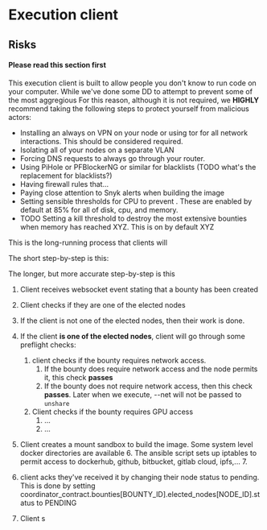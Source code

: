 # Execution client

## Risks
#### **Please read this section first**
This execution client is built to allow people you don't know to run code on your computer. 
While we've done some DD to attempt to prevent some of the most aggregious
For this reason, although it is not required, we **HIGHLY** recommend taking the following steps to protect yourself from malicious actors:
* Installing an always on VPN on your node or using tor for all network interactions. This should be considered required.
* Isolating all of your nodes on a separate VLAN
* Forcing DNS requests to always go through your router. 
* Using PiHole or PFBlockerNG or similar for blacklists (TODO what's the replacement for blacklists?)
* Having firewall rules that...
* Paying close attention to Snyk alerts when building the image
* Setting sensible thresholds for CPU to prevent . These are enabled by default at 85% for all of disk, cpu, and memory.
* TODO Setting a kill threshold to destroy the most extensive bounties when memory has reached XYZ. This is on by default XYZ

This is the long-running process that clients will

The short step-by-step is this:

The longer, but more accurate step-by-step is this 

1. Client receives websocket event stating that a bounty has been created
2. Client checks if they are one of the elected nodes
3. If the client is not one of the elected nodes, then their work is done. 
4. If the client **is one of the elected nodes**, client will go through some preflight checks:
   1. client checks if the bounty requires network access.
      1. If the bounty does require network access and the node permits it, this check **passes**
      2. If the bounty does not require network access, then this check **passes**. Later when we execute, --net will not be passed to `unshare`
   2. Client checks if the bounty requires GPU access
      1. ...
      2. ...
5. Client creates a mount sandbox to build the image. Some system level docker directories are available
      6. The ansible script sets up iptables to permit access to dockerhub, github, bitbucket, gitlab cloud, ipfs,...
      7. 

4. client acks they've received it by changing their node status to pending. This is done by setting coordinator_contract.bounties[BOUNTY_ID].elected_nodes[NODE_ID].status to PENDING
4. Client s